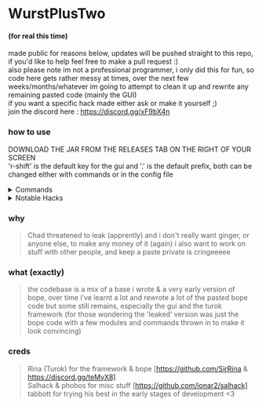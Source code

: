 # WurstPlusTwo
#### (for real this time)

made public for reasons below, updates will be pushed straight to this repo, if you'd like to help feel free to make a pull request :) <br>
also please note im not a professional programmer, i only did this for fun, so code here gets rather messy at times, over the next few weeks/months/whatever im going to attempt to clean it up and rewrite any remaining pasted code (mainly the GUI) <br>
if you want a specific hack made either ask or make it yourself ;) <br>
join the discord here : https://discord.gg/xF9bX4n

### how to use
DOWNLOAD THE JAR FROM THE RELEASES TAB ON THE RIGHT OF YOUR SCREEN <br>
'r-shift' is the default key for the gui and '.' is the default prefix, both can be changed either with commands or in the config file 

<details>
  <summary>Commands</summary> <br>
  Alert - toggles on & off alert message for given hack <br>
  Bind - binds a key to given hack <br>
  Config - changes the config folder being used (useful for different servers) <br>
  Drawn - toggles hack being drawn on the arraylist <br>
  Enemy - makes tab name red <br>
  EzMessage - changes the ezmessage to given string if custom mode in enabled <br>
  Friend - make tab name orange and certain modules wont target player <br>
  Help - lists commands <br>
  Prefix - changes prefix <br>
  Settings - to manualy save/load settings <br>
  Toggle - to manualy toggle hacks <br>
</details>

<details>
  <summary>Notable Hacks</summary> <br>
  Bed Aura - auto places and breaks beds on people (useful for endcrystal.me) <br>
  Auto Crystal - very good and <i>simple</i> to config, still needs work doing to though <br>
  Fucked Detector - highlights people who are in a bad hole/spot <br>
  Web Fill - holefill but for webs <br>
  Entity Mine - mine through entities <br><br>
  Everything else is fairly self explanatory <br>
</details>

### why
> Chad threatened to leak (apprently) and i don't really want ginger, or anyone else, to make any money of it (again)
> i also want to work on stuff with other people, and keep a paste private is cringeeeee

### what (exactly)
> the codebase is a mix of a base i wrote & a very early version of bope, over time i've learnt a lot and rewrote a lot of the pasted bope code but some still remains, especially the gui and the turok framework (for those wondering the 'leaked' version was just the bope code with a few modules and commands thrown in to make it look convincing)

### creds
> Rina (Turok) for the framework & bope [https://github.com/SirRina & https://discord.gg/teMyX8] <br>
> Salhack & phobos for misc stuff [https://github.com/ionar2/salhack] <br>
> tabbott for trying his best in the early stages of development <3

